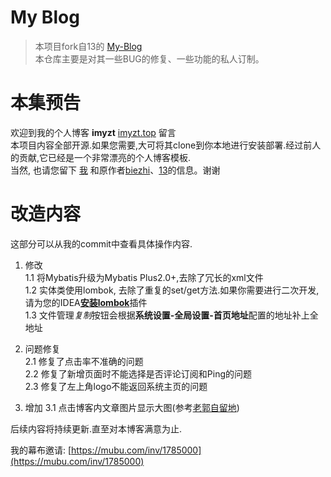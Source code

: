 # My Blog

> 本项目fork自13的 [My-Blog](https://github.com/ZHENFENG13/My-Blog)   
本仓库主要是对其一些BUG的修复、一些功能的私人订制。  

# 本集预告
欢迎到我的个人博客 **imyzt** [imyzt.top](http://blog.imyzt.top) 留言   
本项目内容全部开源.如果您需要,大可将其clone到你本地进行安装部署.经过前人的贡献,它已经是一个非常漂亮的个人博客模板.   
当然, 也请您留下 [我](https://github.com/imyzt) 和原作者[biezhi](https://github.com/biezhi)、[13](https://github.com/ZHENFENG13/My-Blog)的信息。谢谢

# 改造内容
这部分可以从我的commit中查看具体操作内容.


1. 修改  
1.1 将Mybatis升级为Mybatis Plus2.0+,去除了冗长的xml文件  
1.2 实体类使用lombok, 去除了重复的set/get方法.如果你需要进行二次开发,请为您的IDEA[**安装lombok**](https://app.yinxiang.com/shard/s71/nl/17318648/a245d21e-3004-4477-b128-525523a2ddc2)插件  
1.3 文件管理*复制*按钮会根据**系统设置-全局设置-首页地址**配置的地址补上全地址   

2. 问题修复   
2.1 修复了点击率不准确的问题   
2.2 修复了新增页面时不能选择是否评论订阅和Ping的问题  
2.3 修复了左上角logo不能返回系统主页的问题

3. 增加
3.1 点击博客内文章图片显示大图(参考[老郭自留地](http://guozh.net/article/13))


后续内容将持续更新.直至对本博客满意为止.



我的幕布邀请: [https://mubu.com/inv/1785000](https://mubu.com/inv/1785000)    
    